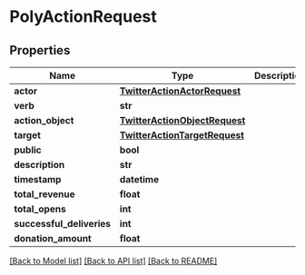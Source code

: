 # PolyActionRequest

## Properties
Name | Type | Description | Notes
------------ | ------------- | ------------- | -------------
**actor** | [**TwitterActionActorRequest**](TwitterActionActorRequest.md) |  | 
**verb** | **str** |  | 
**action_object** | [**TwitterActionObjectRequest**](TwitterActionObjectRequest.md) |  | [optional] 
**target** | [**TwitterActionTargetRequest**](TwitterActionTargetRequest.md) |  | [optional] 
**public** | **bool** |  | [optional] 
**description** | **str** |  | [optional] 
**timestamp** | **datetime** |  | [optional] 
**total_revenue** | **float** |  | [optional] 
**total_opens** | **int** |  | [optional] 
**successful_deliveries** | **int** |  | [optional] 
**donation_amount** | **float** |  | [optional] 

[[Back to Model list]](../README.md#documentation-for-models) [[Back to API list]](../README.md#documentation-for-api-endpoints) [[Back to README]](../README.md)


